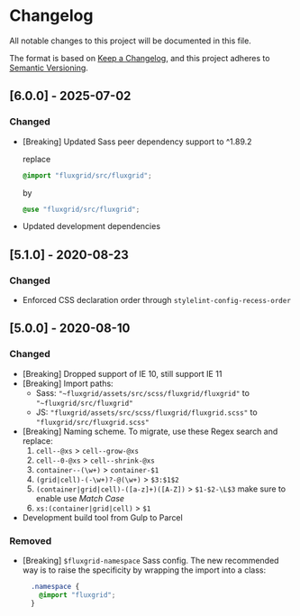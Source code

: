 # Changelog

All notable changes to this project will be documented in this file.

The format is based on [Keep a Changelog](https://keepachangelog.com/en/1.0.0/),
and this project adheres to [Semantic Versioning](https://semver.org/spec/v2.0.0.html).

## [6.0.0] - 2025-07-02

### Changed

- [Breaking] Updated Sass peer dependency support to ^1.89.2

  replace

  ```SCSS
  @import "fluxgrid/src/fluxgrid";
  ```

  by

  ```SCSS
  @use "fluxgrid/src/fluxgrid";
  ```

- Updated development dependencies

## [5.1.0] - 2020-08-23

### Changed

- Enforced CSS declaration order through `stylelint-config-recess-order`

## [5.0.0] - 2020-08-10

### Changed

- [Breaking] Dropped support of IE 10, still support IE 11
- [Breaking] Import paths:
  - Sass: `"~fluxgrid/assets/src/scss/fluxgrid/fluxgrid"` to `"~fluxgrid/src/fluxgrid"`
  - JS: `"fluxgrid/assets/src/scss/fluxgrid/fluxgrid.scss"` to `"fluxgrid/src/fluxgrid.scss"`
- [Breaking] Naming scheme. To migrate, use these Regex search and replace:
  1. `cell--@xs` > `cell--grow-@xs`
  2. `cell--0-@xs` > `cell--shrink-@xs`
  3. `container--(\w+)` > `container-$1`
  4. `(grid|cell)-(-\w+)?-@(\w+)` > `$3:$1$2`
  5. `(container|grid|cell)-([a-z]+)([A-Z])` > `$1-$2-\L$3` make sure to enable use _Match Case_
  6. `xs:(container|grid|cell)` > `$1`
- Development build tool from Gulp to Parcel

### Removed

- [Breaking] `$fluxgrid-namespace` Sass config. The new recommended way is to raise the specificity by wrapping the import into a class:
  ```SCSS
    .namespace {
      @import "fluxgrid";
    }
  ```
